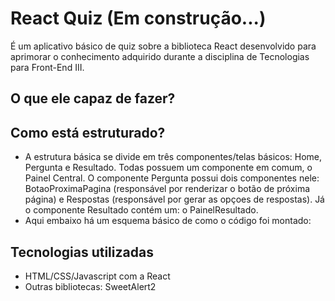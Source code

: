 # React Quiz (Em construção...)

É um aplicativo básico de quiz sobre a biblioteca React desenvolvido para aprimorar o conhecimento adquirido durante a disciplina de Tecnologias para Front-End III.

## O que ele capaz de fazer?


## Como está estruturado?

- A estrutura básica se divide em três componentes/telas básicos: Home, Pergunta e Resultado. Todas possuem um componente em comum, o Painel Central. O componente Pergunta possui dois componentes nele: BotaoProximaPagina (responsável por renderizar o botão de próxima página) e Respostas (responsável por gerar as opçoes de respostas). Já o componente Resultado contém um: o PainelResultado.
- Aqui embaixo há um esquema básico de como o código foi montado:

## Tecnologias utilizadas

- HTML/CSS/Javascript com a React
- Outras bibliotecas: SweetAlert2 
